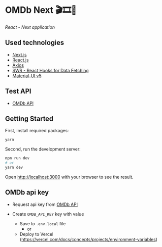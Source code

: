 # OMDb Next 🎬🎞🍿

_React - Next application_

## Used technologies

- [Next.js](https://nextjs.org/)
- [React.js](https://reactjs.org/)
- [Axios](https://axios-http.com/)
- [SWR - React Hooks for Data Fetching](https://swr.vercel.app/)
- [Material-UI v5](https://mui.com/)

## Test API

- [OMDb API](https://www.omdbapi.com/)

## Getting Started

First, install required packages:

```bash
yarn
```

Second, run the development server:

```bash
npm run dev
# or
yarn dev
```

Open [http://localhost:3000](http://localhost:3000) with your browser to see the result.

## OMDb api key

- Request api key from [OMDb API](https://www.omdbapi.com/)
- Create `OMDB_API_KEY` key with value

  - Save to `.env.local` file
    - or
  - Deploy to Vercel (https://vercel.com/docs/concepts/projects/environment-variables)
